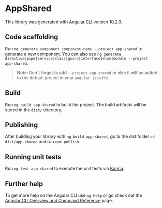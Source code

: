 # AppShared

This library was generated with [Angular CLI](https://github.com/angular/angular-cli) version 10.2.0.

## Code scaffolding

Run `ng generate component component-name --project app-shared` to generate a new component. You can also use `ng generate directive|pipe|service|class|guard|interface|enum|module --project app-shared`.
> Note: Don't forget to add `--project app-shared` or else it will be added to the default project in your `angular.json` file. 

## Build

Run `ng build app-shared` to build the project. The build artifacts will be stored in the `dist/` directory.

## Publishing

After building your library with `ng build app-shared`, go to the dist folder `cd dist/app-shared` and run `npm publish`.

## Running unit tests

Run `ng test app-shared` to execute the unit tests via [Karma](https://karma-runner.github.io).

## Further help

To get more help on the Angular CLI use `ng help` or go check out the [Angular CLI Overview and Command Reference](https://angular.io/cli) page.
